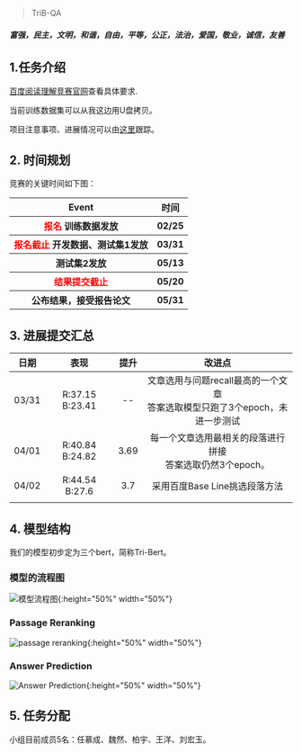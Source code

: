 > TriB-QA

###### **富强，民主，文明，和谐，自由，平等，公正，法治，爱国，敬业，诚信，友善**
## 1.任务介绍

[百度阅读理解竞赛官网](http://lic2019.ccf.org.cn/read)查看具体要求.  

当前训练数据集可以从我这边用U盘拷贝。

项目注意事项、进展情况可以由[这里](https://github.com/trib-plan/TriB-QA/projects/1)跟踪。

## 2. 时间规划

竞赛的关键时间如下图：
    <table>
        <tr>
            <th>Event</th>
            <th>时间</th>
        </tr>
        <tr>
            <th><font color=red>报名</font> 训练数据发放</th>
            <th>02/25</th>
        </tr>
        <tr>
            <th><font color=red>报名截止</font> 开发数据、测试集1发放</th>
            <th>03/31</th>
        </tr>
        <tr>
            <th>测试集2发放</th>
            <th>05/13</th>
        </tr>
        <tr>
            <th><font color=red>结果提交截止</font></th>
            <th>05/20</th>
        </tr>
        <tr>
            <th>公布结果，接受报告论文
            <th>05/31</th>
        </tr>
    </table>

## 3. 进展提交汇总

| 日期  |      表现       | 提升 |                            改进点                            |
| :---: | :-------------: | :--: | :----------------------------------------------------------: |
| 03/31 | R:37.15 B:23.41 |  --  | 文章选用与问题recall最高的一个文章<br />答案选取模型只跑了3个epoch，未进一步测试 |
| 04/01 | R:40.84 B:24.82 | 3.69 | 每一个文章选用最相关的段落进行拼接<br />答案选取仍然3个epoch。 |
| 04/02 | R:44.54 B:27.6  | 3.7  |                采用百度Base Line挑选段落方法                 |
|       |                 |      |                                                              |



## 4. 模型结构

我们的模型初步定为三个bert，简称Tri-Bert。

### 模型的流程图
![模型流程图](http://d.hiphotos.baidu.com/image/%70%69%63/item/aec379310a55b319b8172d674da98226cffc1731.jpg){:height="50%" width="50%"}
### Passage Reranking
![passage reranking](http://f.hiphotos.baidu.com/image/%70%69%63/item/96dda144ad34598277664b8002f431adcbef8430.jpg){:height="50%" width="50%"}
### Answer Prediction
![Answer Prediction](http://f.hiphotos.baidu.com/image/%70%69%63/item/0bd162d9f2d3572c6cbe35ce8413632762d0c340.jpg){:height="50%" width="50%"}

## 5. 任务分配

小组目前成员5名：任慕成、魏然、柏宇、王洋、刘宏玉。



